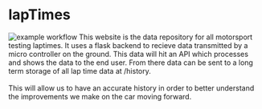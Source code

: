 # lapTimes
![example workflow](https://github.com/cmmeyer1800/lapTimes/actions/workflows/main.yml/badge.svg)
This website is the data repository for all motorsport testing laptimes. It uses a flask backend to recieve data transmitted by a micro controller on the ground.
This data will hit an API which processes and shows the data to the end user. From there data can be sent to a long term storage of all lap time data at /history.
<br /><br />
This will allow us to have an accurate history in order to better understand the improvements we make on the car moving forward.
